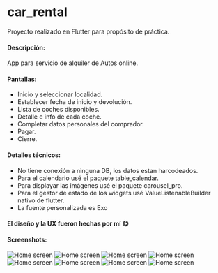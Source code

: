 # car_rental

Proyecto realizado en Flutter para propósito de práctica.

#### Descripción:
App para servicio de alquiler de Autos online.

#### Pantallas:
 - Inicio y seleccionar localidad.
 - Establecer fecha de inicio y devolución.
 - Lista de coches disponibles.
 - Detalle e info de cada coche.
 - Completar datos personales del comprador.
 - Pagar.
 - Cierre.
 
 #### Detalles técnicos:
 - No tiene conexión a ninguna DB, los datos estan harcodeados.
 - Para el calendario usé el paquete table_calendar.
 - Para displayar las imágenes usé el paquete carousel_pro.
 - Para el gestor de estado de los widgets usé ValueListenableBuilder nativo de flutter.
 - La fuente personalizada es Exo

#### El diseño y la UX fueron hechas por mí :yum:

#### Screenshots:
![Home screen](https://firebasestorage.googleapis.com/v0/b/whatsapp-shop-ffa89.appspot.com/o/screenshots-para-github%2Fcart_rental_screens%2FGifAutoUser.gif?alt=media&token=a6c1ffe7-5c0e-4081-8e89-304c3771803e)
![Home screen](https://firebasestorage.googleapis.com/v0/b/whatsapp-shop-ffa89.appspot.com/o/screenshots-para-github%2Fcart_rental_screens%2FScreenshot_1628248181.JPG?alt=media&token=8c6dc3b3-e0f6-41fa-8916-a484431dab11)
![Home screen](https://firebasestorage.googleapis.com/v0/b/whatsapp-shop-ffa89.appspot.com/o/screenshots-para-github%2Fcart_rental_screens%2FScreenshot_1628248191.jpg?alt=media&token=72d78114-3b24-496d-ac55-430ad21e575a)
![Home screen](https://firebasestorage.googleapis.com/v0/b/whatsapp-shop-ffa89.appspot.com/o/screenshots-para-github%2Fcart_rental_screens%2FScreenshot_1628248201.jpg?alt=media&token=e1c9e4f1-e19f-4dd7-a4ec-5d7b0bd727b1)
![Home screen](https://firebasestorage.googleapis.com/v0/b/whatsapp-shop-ffa89.appspot.com/o/screenshots-para-github%2Fcart_rental_screens%2FScreenshot_1628248412.JPG?alt=media&token=04b4907d-b874-4617-9f9c-12bde714c935)
![Home screen](https://firebasestorage.googleapis.com/v0/b/whatsapp-shop-ffa89.appspot.com/o/screenshots-para-github%2Fcart_rental_screens%2FScreenshot_1628248431.jpg?alt=media&token=8338ddf1-6387-4602-8ca1-bd5d0a7e3039)
![Home screen](https://firebasestorage.googleapis.com/v0/b/whatsapp-shop-ffa89.appspot.com/o/screenshots-para-github%2Fcart_rental_screens%2FScreenshot_1628248438.jpg?alt=media&token=8e037bf5-675f-430c-a27b-bc5bb3cfc7e8)
![Home screen](https://firebasestorage.googleapis.com/v0/b/whatsapp-shop-ffa89.appspot.com/o/screenshots-para-github%2Fcart_rental_screens%2FScreenshot_1628248452.jpg?alt=media&token=d2174120-61f3-4a55-b2de-5ac1d9ff5fb0)


